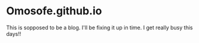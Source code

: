 # Omosofe.github.io
This is sopposed to be a blog. I'll be fixing it up in time.
I get really busy this days!!
